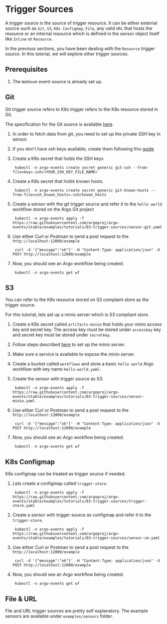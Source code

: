 # Trigger Sources
A trigger source is the source of trigger resource. It can be either external source such
as `Git`, `S3`, `K8s Configmap`, `File`, any valid `URL` that hosts the resource or an internal resource
which is defined in the sensor object itself like `Inline` or `Resource`. 

In the previous sections, you have been dealing with the `Resource` trigger source. In this tutorial, we
will explore other trigger sources.

## Prerequisites

1. The `Webhook` event-source is already set up.

## Git
Git trigger source refers to K8s trigger refers to the K8s resource stored in Git. 

The specification for the Git source is available [here](https://github.com/argoproj/argo-events/blob/master/api/sensor.md#argoproj.io/v1alpha1.GitArtifact).

1. In order to fetch data from git, you need to set up the private SSH key in sensor.

2. If you don't have ssh keys available, create them following this [guide](https://help.github.com/en/github/authenticating-to-github/generating-a-new-ssh-key-and-adding-it-to-the-ssh-agent)

3. Create a K8s secret that holds the SSH keys

        kubectl -n argo-events create secret generic git-ssh --from-file=key=.ssh/<YOUR_SSH_KEY_FILE_NAME>

4. Create a K8s secret that holds known hosts.

        kubectl -n argo-events create secret generic git-known-hosts --from-file=ssh_known_hosts=.ssh/known_hosts

5. Create a sensor with the git trigger source and refer it to the `hello world` workflow stored
   on the Argo Git project

        kubectl -n argo-events apply -f https://raw.githubusercontent.com/argoproj/argo-events/stable/examples/tutorials/03-trigger-sources/sensor-git.yaml 

6. Use either Curl or Postman to send a post request to the `http://localhost:12000/example`

        curl -d '{"message":"ok"}' -H "Content-Type: application/json" -X POST http://localhost:12000/example
   
7. Now, you should see an Argo workflow being created.

        kubectl -n argo-events get wf

## S3
You can refer to the K8s resource stored on S3 complaint store as the trigger source.

For this tutorial, lets set up a minio server which is S3 compliant store.

1. Create a K8s secret called `artifacts-minio` that holds your minio access key and secret key.
   The access key must be stored under `accesskey` key and secret key must be stored under
   `secretkey`.

2. Follow steps described [here](https://github.com/minio/minio/blob/master/docs/orchestration/kubernetes/k8s-yaml.md#minio-standalone-server-deployment) to set up the minio server.

3. Make sure a service is available to expose the minio server.

4. Create a bucket called `workflows` and store a basic `hello world` Argo workflow with key name `hello-world.yaml`.

5. Create the sensor with trigger source as S3.

        kubectl -n argo-events apply -f https://raw.githubusercontent.com/argoproj/argo-events/stable/examples/tutorials/03-trigger-sources/sensor-minio.yaml

6. Use either Curl or Postman to send a post request to the `http://localhost:12000/example`

        curl -d '{"message":"ok"}' -H "Content-Type: application/json" -X POST http://localhost:12000/example
   
7. Now, you should see an Argo workflow being created.

        kubectl -n argo-events get wf

## K8s Configmap
K8s configmap can be treated as trigger source if needed.

1. Lets create a configmap called `trigger-store`.

        kubectl -n argo-events apply -f https://raw.githubusercontent.com/argoproj/argo-events/stable/examples/tutorials/03-trigger-sources/trigger-store.yaml
   
2. Create a sensor with trigger source as configmap and refer it to the `trigger-store`.

        kubectl -n argo-events apply -f https://raw.githubusercontent.com/argoproj/argo-events/stable/examples/tutorials/03-trigger-sources/sensor-cm.yaml
   
3. Use either Curl or Postman to send a post request to the `http://localhost:12000/example`

        curl -d '{"message":"ok"}' -H "Content-Type: application/json" -X POST http://localhost:12000/example
   
4. Now, you should see an Argo workflow being created.
   
        kubectl -n argo-events get wf

## File & URL
File and URL trigger sources are pretty self explanatory. The example sensors are available under `examples/sensors` folder.
